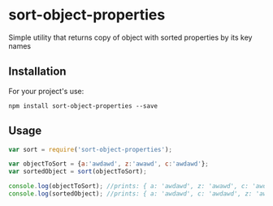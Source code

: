 # sort-object-properties
Simple utility that returns copy of object with sorted properties by its key names

## Installation
For your project's use:
```
npm install sort-object-properties --save
```

## Usage
```javascript
var sort = require('sort-object-properties');

var objectToSort = {a:'awdawd', z:'awawd', c:'awdawd'};
var sortedObject = sort(objectToSort);

console.log(objectToSort); //prints: { a: 'awdawd', z: 'awawd', c: 'awdawd' }
console.log(sortedObject); //prints: { a: 'awdawd', c: 'awdawd', z: 'awawd' }
```
